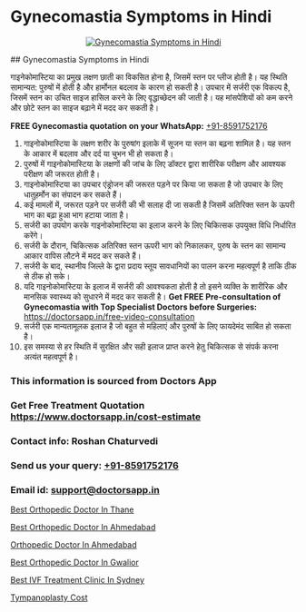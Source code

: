 # Gynecomastia Symptoms in Hindi

<p align="center">
  <a href="null">
    <img src="null" alt="Gynecomastia Symptoms in Hindi">
  </a>
</p>
## Gynecomastia Symptoms in Hindi

गाइनेकोमास्टिया का प्रमुख लक्षण छाती का विकसित होना है, जिसमें स्तन पर प्लीज होती है। यह स्थिति सामान्यत: पुरुषों में होती है और हार्मोनल बदलाव के कारण हो सकती है। उपचार में सर्जरी एक विकल्प है, जिसमें स्तन का उचित साइज हासिल करने के लिए वृद्धाच्छेदन की जाती है। यह मांसपेशियों को कम करने और छोटे स्तन का साइज बढ़ाने में मदद कर सकती है।

**FREE Gynecomastia quotation on your WhatsApp:**  [+91-8591752176](https://api.whatsapp.com/send?phone=8591752176)

1) गाइनोकोमास्टिया के लक्षण शरीर के पुरुषांग इलाके में सूजन या स्तन का बढ़ना शामिल है। यह स्तन के आकार में बदलाव और दर्द या चुभन भी हो सकता है।
2) पुरुषों में गाइनोकोमास्टिया के लक्षणों की जांच के लिए डॉक्टर द्वारा शारीरिक परीक्षण और आवश्यक परीक्षण की जरूरत होती है।
3) गाइनोकोमास्टिया का उपचार एंड्रोजन की जरूरत पड़ने पर किया जा सकता है जो उपचार के लिए धातुहर्मोन का संपादन कर सकते हैं।
4) कई मामलों में, जरूरत पड़ने पर सर्जरी की भी सलाह दी जा सकती है जिसमें अतिरिक्त स्तन के ऊपरी भाग का बढ़ा हुआ भाग हटाया जाता है।
5) सर्जरी का उपयोग करके गाइनोकोमास्टिया का इलाज करने के लिए चिकित्सक उपयुक्त विधि निर्धारित करेंगे।
6) सर्जरी के दौरान, चिकित्सक अतिरिक्त स्तन ऊपरी भाग को निकालकर, पुरुष के स्तन का सामान्य आकार वापिस लौटने में मदद कर सकते हैं।
7) सर्जरी के बाद, स्थानीय जिल्ले के द्वारा प्रदाय स्तूय सावधानियों का पालन करना महत्वपूर्ण है ताकि ठीक से ठीक हो सके।
8) यदि गाइनोकोमास्टिया के इलाज में सर्जरी की आवश्यकता होती है तो इसने व्यक्ति के शारीरिक और मानसिक स्वास्थ्य को सुधारने में मदद कर सकती है।
**Get FREE Pre-consultation of Gynecomastia with Top Specialist Doctors before Surgeries:** https://doctorsapp.in/free-video-consultation
9) सर्जरी एक मान्यतामूलक इलाज है जो बहुत से महिलाएं और पुरुषों के लिए फायदेमंद साबित हो सकता है।
10) इस समस्या से हर स्थिति में सुरक्षित और सही इलाज प्राप्त करने हेतु चिकित्सक से संपर्क करना अत्यंत महत्वपूर्ण है।

### This information is sourced from Doctors App 
### Get Free Treatment Quotation https://www.doctorsapp.in/cost-estimate
### Contact info: Roshan Chaturvedi 
### Send us your query: [+91-8591752176](https://api.whatsapp.com/send?phone=8591752176) 
### Email id: support@doctorsapp.in

[Best Orthopedic Doctor In Thane](https://www.linkedin.com/pulse/best-orthopedic-doctor-thane-doctorsapp-chittagong-jmwqe?trackingId=euOLHdbU3sw0TI%2Fdgc2XZg%3D%3D&lipi=urn%3Ali%3Apage%3Ad_flagship3_company_admin%3BUjs5mcUZR9ewYOKOFkpg2w%3D%3D)

[Best Orthopedic Doctor In Ahmedabad](https://www.linkedin.com/pulse/best-orthopedic-doctor-ahmedabad-knee-replacement-treatment-8xqre?trackingId=x6ZLELIu7gAnV%2Ft6Ew%2Bi6A%3D%3D&lipi=urn%3Ali%3Apage%3Ad_flagship3_company_admin%3BII%2FSNcWiSiigR90SV5cfEQ%3D%3D)

[Orthopedic Doctor In Ahmedabad](https://medium.com/@vimalrana22/orthopedic-doctor-in-ahmedabad-180e68c3f3f8)

[Best Orthopedic Doctor In Gwalior](https://medium.com/@vimalrana22/best-orthopedic-doctor-in-gwalior-4c35a9fc8c1c)

[Best IVF Treatment Clinic In Sydney](https://doctors-apps.github.io/doctorsapp/best-ivf-treatment-clinic-in-sydney)

[Tympanoplasty Cost](https://doctors-apps.github.io/doctorsapp/tympanoplasty-cost)

